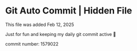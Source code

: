 # Git Auto Commit | Hidden File

This file was added Feb 12, 2025

Just for fun and keeping my daily git commit active 🤪

commit number: 1579022
